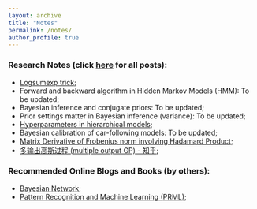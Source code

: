 ```yaml
---
layout: archive
title: "Notes"
permalink: /notes/
author_profile: true
---
```


### Research Notes (click [here](/blog-posts/) for all posts):

- [Logsumexp trick](/posts/logsumexp/);
- Forward and backward algorithm in Hidden Markov Models (HMM): To be updated;
- Bayesian inference and conjugate priors: To be updated;
- Prior settings matter in Bayesian inference (variance): To be updated;
- [Hyperparameters in hierarchical models](/posts/hierarchical/);
- Bayesian calibration of car-following models: To be updated;
- [Matrix Derivative of Frobenius norm involving Hadamard Product](/posts/matrix-derivative/);
- [多输出高斯过程 (multiple output GP) - 知乎](https://zhuanlan.zhihu.com/p/400628960);

### Recommended Online Blogs and Books (by others):

- [Bayesian Network](https://www.cs.toronto.edu/~duvenaud/distill_bayes_net/public/);
- [Pattern Recognition and Machine Learning (PRML)](https://www.microsoft.com/en-us/research/uploads/prod/2006/01/Bishop-Pattern-Recognition-and-Machine-Learning-2006.pdf);